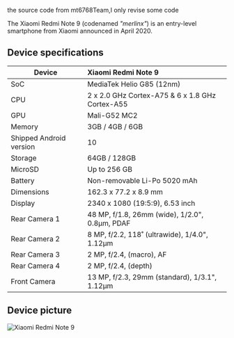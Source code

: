 
the source code from mt6768Team,I only revise some code 

The Xiaomi Redmi Note 9 (codenamed _"merlinx"_) is an entry-level smartphone from Xiaomi announced in April 2020.

## Device specifications

| Device                  | Xiaomi Redmi Note 9                                         |
| ----------------------- | :---------------------------------------------------------- |
| SoC                     | MediaTek Helio G85 (12nm)                                   |
| CPU                     | 2 x 2.0 GHz Cortex-A75 & 6 x 1.8 GHz Cortex-A55             |
| GPU                     | Mali-G52 MC2                                                |
| Memory                  | 3GB / 4GB / 6GB                                             |
| Shipped Android version | 10                                                          |
| Storage                 | 64GB / 128GB                                                |
| MicroSD                 | Up to 256 GB                                                |
| Battery                 | Non-removable Li-Po 5020 mAh                                |
| Dimensions              | 162.3 x 77.2 x 8.9 mm                                       |
| Display                 | 2340 x 1080 (19:5:9), 6.53 inch                             |
| Rear Camera 1           | 48 MP, f/1.8, 26mm (wide), 1/2.0", 0.8µm, PDAF              |
| Rear Camera 2           | 8 MP, f/2.2, 118˚ (ultrawide), 1/4.0", 1.12µm               |
| Rear Camera 3           | 2 MP, f/2.4, (macro), AF                                    |
| Rear Camera 4           | 2 MP, f/2.4, (depth)                                        |
| Front Camera            | 13 MP, f/2.3, 29mm (standard), 1/3.1", 1.12µm               |


## Device picture

![Xiaomi Redmi Note 9](https://akm-img-a-in.tosshub.com/indiatoday/images/story/202004/Redmi_Note_9.jpeg)
